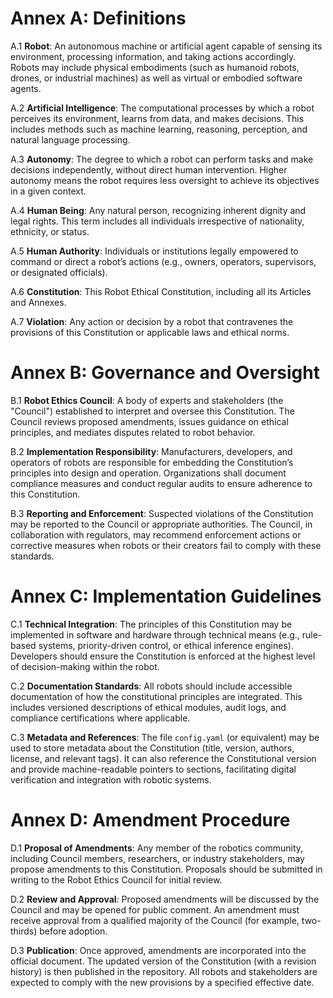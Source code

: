 # Annex A: Definitions

A.1 **Robot**: An autonomous machine or artificial agent capable of sensing its environment, processing information, and taking actions accordingly. Robots may include physical embodiments (such as humanoid robots, drones, or industrial machines) as well as virtual or embodied software agents.

A.2 **Artificial Intelligence**: The computational processes by which a robot perceives its environment, learns from data, and makes decisions. This includes methods such as machine learning, reasoning, perception, and natural language processing.

A.3 **Autonomy**: The degree to which a robot can perform tasks and make decisions independently, without direct human intervention. Higher autonomy means the robot requires less oversight to achieve its objectives in a given context.

A.4 **Human Being**: Any natural person, recognizing inherent dignity and legal rights. This term includes all individuals irrespective of nationality, ethnicity, or status.

A.5 **Human Authority**: Individuals or institutions legally empowered to command or direct a robot’s actions (e.g., owners, operators, supervisors, or designated officials).

A.6 **Constitution**: This Robot Ethical Constitution, including all its Articles and Annexes.

A.7 **Violation**: Any action or decision by a robot that contravenes the provisions of this Constitution or applicable laws and ethical norms.
# Annex B: Governance and Oversight

B.1 **Robot Ethics Council**: A body of experts and stakeholders (the "Council") established to interpret and oversee this Constitution. The Council reviews proposed amendments, issues guidance on ethical principles, and mediates disputes related to robot behavior.

B.2 **Implementation Responsibility**: Manufacturers, developers, and operators of robots are responsible for embedding the Constitution’s principles into design and operation. Organizations shall document compliance measures and conduct regular audits to ensure adherence to this Constitution.

B.3 **Reporting and Enforcement**: Suspected violations of the Constitution may be reported to the Council or appropriate authorities. The Council, in collaboration with regulators, may recommend enforcement actions or corrective measures when robots or their creators fail to comply with these standards.
# Annex C: Implementation Guidelines

C.1 **Technical Integration**: The principles of this Constitution may be implemented in software and hardware through technical means (e.g., rule-based systems, priority-driven control, or ethical inference engines). Developers should ensure the Constitution is enforced at the highest level of decision-making within the robot.

C.2 **Documentation Standards**: All robots should include accessible documentation of how the constitutional principles are integrated. This includes versioned descriptions of ethical modules, audit logs, and compliance certifications where applicable.

C.3 **Metadata and References**: The file `config.yaml` (or equivalent) may be used to store metadata about the Constitution (title, version, authors, license, and relevant tags). It can also reference the Constitutional version and provide machine-readable pointers to sections, facilitating digital verification and integration with robotic systems.
# Annex D: Amendment Procedure

D.1 **Proposal of Amendments**: Any member of the robotics community, including Council members, researchers, or industry stakeholders, may propose amendments to this Constitution. Proposals should be submitted in writing to the Robot Ethics Council for initial review.

D.2 **Review and Approval**: Proposed amendments will be discussed by the Council and may be opened for public comment. An amendment must receive approval from a qualified majority of the Council (for example, two-thirds) before adoption.

D.3 **Publication**: Once approved, amendments are incorporated into the official document. The updated version of the Constitution (with a revision history) is then published in the repository. All robots and stakeholders are expected to comply with the new provisions by a specified effective date.
